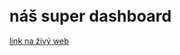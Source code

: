 # náš super dashboard

[link na živý web](  https://pslib-cz.github.io/2024-p2a-web-dashboard-JakubKoci1/)
